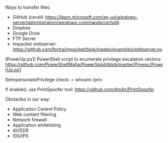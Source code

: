 Ways to transfer files:
- GitHub (cerutil: https://learn.microsoft.com/en-us/windows-server/administration/windows-commands/certutil)
- Dropbox
- Google Drive
- FTP Server
- Impacket smbserver: https://github.com/fortra/impacket/blob/master/examples/smbserver.py

(PowerUp.ps1) PowerShell script to enumerate privilege escalation vectors: https://github.com/PowerShellMafia/PowerSploit/blob/master/Privesc/PowerUp.ps1

SeImpersonatePrivilege check: 
\> whoami /priv

If enabled, use PrintSpoofer tool: https://github.com/itm4n/PrintSpoofer


Obstacles in our way:
- Application Control Policy
- Web content filtering
- Network firewall
- Application whitelisting
- AV/EDR
- IDS/IPS
